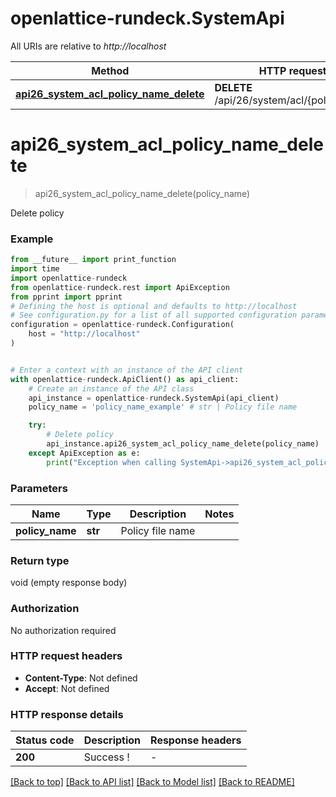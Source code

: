 # openlattice-rundeck.SystemApi

All URIs are relative to *http://localhost*

Method | HTTP request | Description
------------- | ------------- | -------------
[**api26_system_acl_policy_name_delete**](SystemApi.md#api26_system_acl_policy_name_delete) | **DELETE** /api/26/system/acl/{policyName} | Delete policy


# **api26_system_acl_policy_name_delete**
> api26_system_acl_policy_name_delete(policy_name)

Delete policy

### Example

```python
from __future__ import print_function
import time
import openlattice-rundeck
from openlattice-rundeck.rest import ApiException
from pprint import pprint
# Defining the host is optional and defaults to http://localhost
# See configuration.py for a list of all supported configuration parameters.
configuration = openlattice-rundeck.Configuration(
    host = "http://localhost"
)


# Enter a context with an instance of the API client
with openlattice-rundeck.ApiClient() as api_client:
    # Create an instance of the API class
    api_instance = openlattice-rundeck.SystemApi(api_client)
    policy_name = 'policy_name_example' # str | Policy file name

    try:
        # Delete policy
        api_instance.api26_system_acl_policy_name_delete(policy_name)
    except ApiException as e:
        print("Exception when calling SystemApi->api26_system_acl_policy_name_delete: %s\n" % e)
```

### Parameters

Name | Type | Description  | Notes
------------- | ------------- | ------------- | -------------
 **policy_name** | **str**| Policy file name | 

### Return type

void (empty response body)

### Authorization

No authorization required

### HTTP request headers

 - **Content-Type**: Not defined
 - **Accept**: Not defined

### HTTP response details
| Status code | Description | Response headers |
|-------------|-------------|------------------|
**200** | Success ! |  -  |

[[Back to top]](#) [[Back to API list]](../README.md#documentation-for-api-endpoints) [[Back to Model list]](../README.md#documentation-for-models) [[Back to README]](../README.md)


